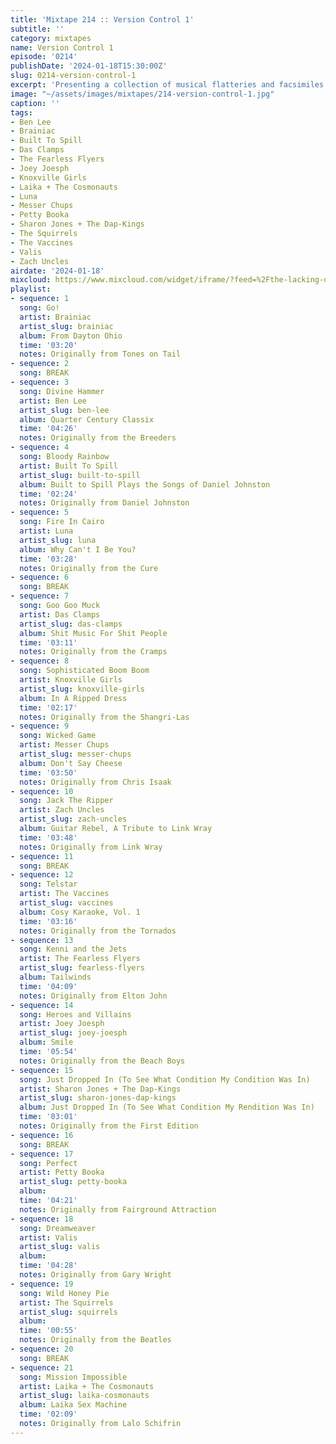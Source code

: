 ```yaml
---
title: 'Mixtape 214 :: Version Control 1'
subtitle: ''
category: mixtapes
name: Version Control 1
episode: '0214'
publishDate: '2024-01-18T15:30:00Z'
slug: 0214-version-control-1
excerpt: 'Presenting a collection of musical flatteries and facsimiles! '
image: "~/assets/images/mixtapes/214-version-control-1.jpg"
caption: ''
tags:
- Ben Lee
- Brainiac
- Built To Spill
- Das Clamps
- The Fearless Flyers
- Joey Joesph
- Knoxville Girls
- Laika + The Cosmonauts
- Luna
- Messer Chups
- Petty Booka
- Sharon Jones + The Dap-Kings
- The Squirrels
- The Vaccines
- Valis
- Zach Uncles
airdate: '2024-01-18'
mixcloud: https://www.mixcloud.com/widget/iframe/?feed=%2Fthe-lacking-org%2Fwoeeqk-214-version-control-1%2F&hide_artwork=1&hide_cover=1&light=1
playlist:
- sequence: 1
  song: Go!
  artist: Brainiac
  artist_slug: brainiac
  album: From Dayton Ohio
  time: '03:20'
  notes: Originally from Tones on Tail
- sequence: 2
  song: BREAK
- sequence: 3
  song: Divine Hammer
  artist: Ben Lee
  artist_slug: ben-lee
  album: Quarter Century Classix
  time: '04:26'
  notes: Originally from the Breeders
- sequence: 4
  song: Bloody Rainbow
  artist: Built To Spill
  artist_slug: built-to-spill
  album: Built to Spill Plays the Songs of Daniel Johnston
  time: '02:24'
  notes: Originally from Daniel Johnston
- sequence: 5
  song: Fire In Cairo
  artist: Luna
  artist_slug: luna
  album: Why Can't I Be You?
  time: '03:28'
  notes: Originally from the Cure
- sequence: 6
  song: BREAK
- sequence: 7
  song: Goo Goo Muck
  artist: Das Clamps
  artist_slug: das-clamps
  album: Shit Music For Shit People
  time: '03:11'
  notes: Originally from the Cramps
- sequence: 8
  song: Sophisticated Boom Boom
  artist: Knoxville Girls
  artist_slug: knoxville-girls
  album: In A Ripped Dress
  time: '02:17'
  notes: Originally from the Shangri-Las
- sequence: 9
  song: Wicked Game
  artist: Messer Chups
  artist_slug: messer-chups
  album: Don't Say Cheese
  time: '03:50'
  notes: Originally from Chris Isaak
- sequence: 10
  song: Jack The Ripper
  artist: Zach Uncles
  artist_slug: zach-uncles
  album: Guitar Rebel, A Tribute to Link Wray
  time: '03:48'
  notes: Originally from Link Wray
- sequence: 11
  song: BREAK
- sequence: 12
  song: Telstar
  artist: The Vaccines
  artist_slug: vaccines
  album: Cosy Karaoke, Vol. 1
  time: '03:16'
  notes: Originally from the Tornados
- sequence: 13
  song: Kenni and the Jets
  artist: The Fearless Flyers
  artist_slug: fearless-flyers
  album: Tailwinds
  time: '04:09'
  notes: Originally from Elton John
- sequence: 14
  song: Heroes and Villains
  artist: Joey Joesph
  artist_slug: joey-joesph
  album: Smile
  time: '05:54'
  notes: Originally from the Beach Boys
- sequence: 15
  song: Just Dropped In (To See What Condition My Condition Was In)
  artist: Sharon Jones + The Dap-Kings
  artist_slug: sharon-jones-dap-kings
  album: Just Dropped In (To See What Condition My Rendition Was In)
  time: '03:01'
  notes: Originally from the First Edition
- sequence: 16
  song: BREAK
- sequence: 17
  song: Perfect
  artist: Petty Booka
  artist_slug: petty-booka
  album:
  time: '04:21'
  notes: Originally from Fairground Attraction
- sequence: 18
  song: Dreamweaver
  artist: Valis
  artist_slug: valis
  album:
  time: '04:28'
  notes: Originally from Gary Wright
- sequence: 19
  song: Wild Honey Pie
  artist: The Squirrels
  artist_slug: squirrels
  album:
  time: '00:55'
  notes: Originally from the Beatles
- sequence: 20
  song: BREAK
- sequence: 21
  song: Mission Impossible
  artist: Laika + The Cosmonauts
  artist_slug: laika-cosmonauts
  album: Laika Sex Machine
  time: '02:09'
  notes: Originally from Lalo Schifrin
---
```


